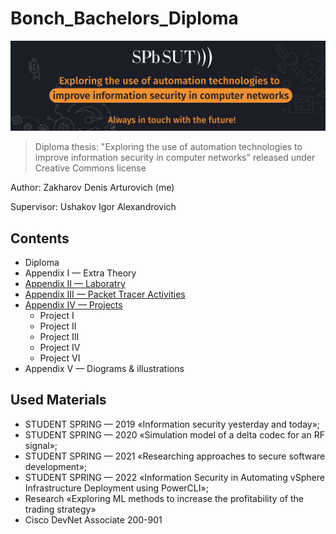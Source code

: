 # Bonch_Bachelors_Diploma
![Иллюстрация к проекту](Resourses\README-wallpaper.png)
> Diploma thesis: "Exploring the use of automation technologies to improve information security in computer networks" released under Creative Commons license

Author: Zakharov Denis Arturovich (me)

Supervisor: Ushakov Igor Alexandrovich

## Contents
* Diploma
* Appendix I — Extra Theory
* [Appendix II — Laboratry](Laboratory/README.md)
* [Appendix III — Packet Tracer Activities](Packet-Tracer-Activities)
* [Appendix IV — Projects](Projects)
  * Project I
  * Project II
  * Project III
  * Project IV
  * Project VI
* Appendix V — Diograms & illustrations

## Used Materials
* STUDENT SPRING — 2019 «Information security yesterday and today»;
* STUDENT SPRING — 2020 «Simulation model of a delta codec for an RF signal»;
* STUDENT SPRING — 2021 «Researching approaches to secure software development»;
* STUDENT SPRING — 2022 «Information Security in Automating vSphere Infrastructure Deployment using PowerCLI»;
* Research «Exploring ML methods to increase the profitability of the trading strategy»
* Cisco DevNet Associate 200-901

